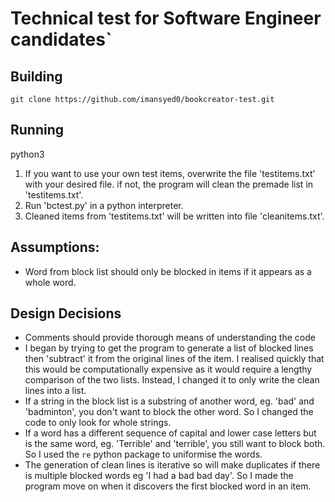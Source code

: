 # Technical test for Software Engineer candidates`

## Building
`git clone https://github.com/imansyed0/bookcreator-test.git`

## Running
python3

1. If you want to use your own test items, overwrite the file 'testitems.txt' with your desired file. if not, the program will clean the premade list in 'testitems.txt'.
2. Run 'bctest.py' in a python interpreter. 
3. Cleaned items from 'testitems.txt' will be written into file 'cleanitems.txt'.

## Assumptions:
- Word from block list should only be blocked in items if it appears as a whole word.

[book]: https://read.bookcreator.com/Gr0k3Ie4s3gXU7stHRzFJiILKD83/UEzOFQjyR121W1pKRm47Lg

## Design Decisions
- Comments should provide thorough means of understanding the code
- I began by trying to get the program to generate a list of blocked lines then 'subtract' it from the original lines of the item. I realised quickly that this would be computationally expensive as it would require a lengthy comparison of the two lists. Instead, I changed it to only write the clean lines into a list.
- If a string in the block list is a substring of another word, eg. 'bad' and 'badminton', you don't want to block the other word. So I changed the code to only look for whole strings.
- If a word has a different sequence of capital and lower case letters but is the same word, eg. 'Terrible' and 'terrible', you still want to block both. So I used the `re` python package to uniformise the words.
- The generation of clean lines is iterative so will make duplicates if there is multiple blocked words eg 'I had a bad bad day'. So I made the program move on when it discovers the first blocked word in an item.